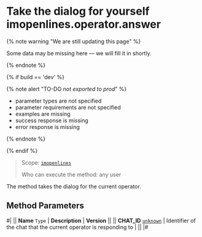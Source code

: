 # Take the dialog for yourself imopenlines.operator.answer

{% note warning "We are still updating this page" %}

Some data may be missing here — we will fill it in shortly.

{% endnote %}

{% if build == 'dev' %}

{% note alert "TO-DO _not exported to prod_" %}

- parameter types are not specified
- parameter requirements are not specified
- examples are missing
- success response is missing
- error response is missing

{% endnote %}

{% endif %}

> Scope: [`imopenlines`](../../../scopes/permissions.md)
>
> Who can execute the method: any user

The method takes the dialog for the current operator.

## Method Parameters

#|
|| **Name**
`Type` | **Description** | **Version** ||
|| **CHAT_ID**
[`unknown`](../../../data-types.md) | Identifier of the chat that the current operator is responding to | ||
|#